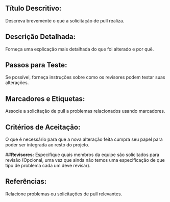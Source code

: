 ## **Título Descritivo:** 
Descreva brevemente o que a solicitação de pull realiza.

## **Descrição Detalhada:**
Forneça uma explicação mais detalhada do que foi alterado e por quê.

## **Passos para Teste:**
Se possível, forneça instruções sobre como os revisores podem testar suas alterações.

## **Marcadores e Etiquetas:**
Associe a solicitação de pull a problemas relacionados usando marcadores.

## **Critérios de Aceitação:** 
O que é necessário para que a nova alteração feita cumpra seu papel para poder ser integrada ao resto do projeto.

##**Revisores:**
Especifique quais membros da equipe são solicitados para revisão (Opcional, uma vez que ainda não temos uma especificação de que tipo de problema cada um deve revisar).

## **Referências:**
Relacione problemas ou solicitações de pull relevantes.
